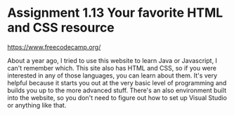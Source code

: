 # Assignment 1.13 Your favorite HTML and CSS resource

https://www.freecodecamp.org/

About a year ago, I tried to use this website to learn Java or Javascript, I can't remember which. This site also has HTML and CSS, so if you were interested in any of those languages, you can learn about them. It's very helpful because it starts you out at the very basic level of programming and builds you up to the more advanced stuff. There's an also environment built into the website, so you don't need to figure out how to set up Visual Studio or anything like that.
